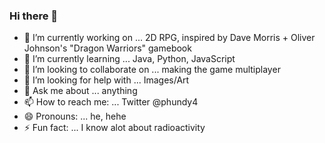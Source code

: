 ### Hi there 👋

- 🔭 I’m currently working on ... 2D RPG, inspired by Dave Morris + Oliver Johnson's "Dragon Warriors" gamebook
- 🌱 I’m currently learning ... Java, Python, JavaScript
- 👯 I’m looking to collaborate on ... making the game multiplayer
- 🤔 I’m looking for help with ... Images/Art
- 💬 Ask me about ... anything
- 📫 How to reach me: ... Twitter @phundy4
- 😄 Pronouns: ... he, hehe
- ⚡ Fun fact: ... I know alot about radioactivity

